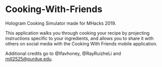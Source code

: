 # Cooking-With-Friends

Hologram Cooking Simulator made for MHacks 2019.

This application walks you through cooking your recipe by projecting
instructions specific to your ingredients, and allows you to share it with
others on social media with the Cooking With Friends mobile application.

Additional credits go to @Ifavhoney, @RayRuizheLi and mill2525@purdue.edu.
